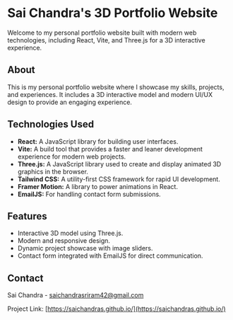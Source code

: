 # Sai Chandra's 3D Portfolio Website

Welcome to my personal portfolio website built with modern web technologies, including React, Vite, and Three.js for a 3D interactive experience.

## About

This is my personal portfolio website where I showcase my skills, projects, and experiences. It includes a 3D interactive model and modern UI/UX design to provide an engaging experience.

## Technologies Used

- **React:** A JavaScript library for building user interfaces.
- **Vite:** A build tool that provides a faster and leaner development experience for modern web projects.
- **Three.js:** A JavaScript library used to create and display animated 3D graphics in the browser.
- **Tailwind CSS:** A utility-first CSS framework for rapid UI development.
- **Framer Motion:** A library to power animations in React.
- **EmailJS:** For handling contact form submissions.

## Features

- Interactive 3D model using Three.js.
- Modern and responsive design.
- Dynamic project showcase with image sliders.
- Contact form integrated with EmailJS for direct communication.

## Contact

Sai Chandra - saichandrasriram42@gmail.com

Project Link: [https://saichandras.github.io/](https://saichandras.github.io/)
